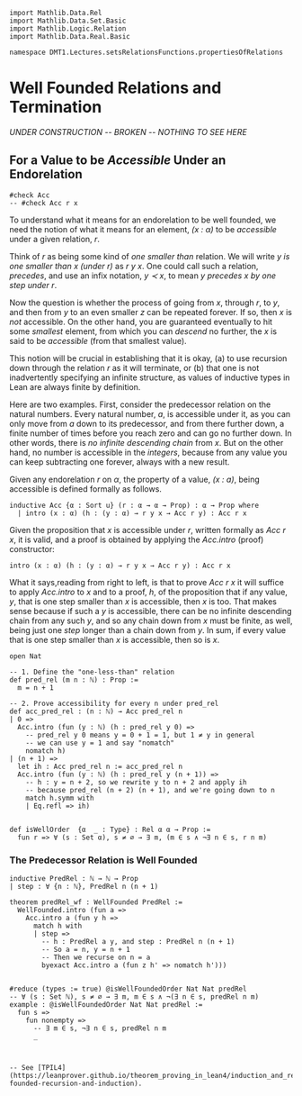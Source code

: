 ```lean
import Mathlib.Data.Rel
import Mathlib.Data.Set.Basic
import Mathlib.Logic.Relation
import Mathlib.Data.Real.Basic

namespace DMT1.Lectures.setsRelationsFunctions.propertiesOfRelations
```

# Well Founded Relations and Termination

*UNDER CONSTRUCTION -- BROKEN -- NOTHING TO SEE HERE*

<!-- toc -->

## For a Value to be *Accessible* Under an Endorelation

```lean
#check Acc
-- #check Acc r x
```

To understand what it means for an endorelation to be well
founded, we need the notion of what it means for an element,
*(x : α)* to be *accessible* under a given relation, *r*.

Think of *r* as being some kind of *one smaller than* relation.
We will write *y is one smaller than x (under r)* as *r y x*.
One could call such a relation, *precedes*, and use an infix
notation, *y ≺ x*, to mean *y precedes x by one step under r*.

Now the question is whether the process of going from *x*,
through *r*, to *y*, and then from *y* to an even smaller *z*
can be repeated forever. If so, then *x* is *not* accessible.
On the other hand, you are guaranteed eventually to hit some
*smallest* element, from which you can *descend* no further,
the *x* is said to be *accessible* (from that smallest value).

This notion will be crucial in establishing that it is okay,
(a) to use recursion down through the relation *r* as it will
terminate, or (b) that one is not inadvertently specifying an
infinite structure, as values of inductive types in Lean are
always finite by definition.

Here are two examples. First,  consider the predecessor relation
on the natural numbers. Every natural number, *a*, is accessible
under it, as you can only move from *a* down to its predecessor,
and from there further down, a finite number of times before you
reach zero and can go no further down. In other words, there is
*no infinite descending chain* from *x*. But on the other hand,
no number is accessible in the *integers*, because from any value
you can keep subtracting one forever, always with a new result.

Given any endorelation *r* on *α*, the property of a value,
*(x : a)*, being accessible is defined formally as follows.

```lean
inductive Acc {α : Sort u} (r : α → α → Prop) : α → Prop where
  | intro (x : α) (h : (y : α) → r y x → Acc r y) : Acc r x
```
Given the proposition that *x* is accessible under *r*, written
formally as *Acc r x*, it is valid, and a proof is obtained by
applying the *Acc.intro* (proof) constructor:

```lean
intro (x : α) (h : (y : α) → r y x → Acc r y) : Acc r x
```

What it says,reading from right to left, is that to prove
*Acc r x* it will suffice to apply *Acc.intro* to *x* and
to a proof, *h*, of the proposition that if any value, *y*,
that is one step smaller than *x* is accessible, then *x* is
too.  That makes sense because if such a *y* is accessible,
there can be no infinite descending chain from any such *y*,
and so any chain down from *x* must be finite, as well, being
just one *step* longer than a chain down from *y*. In sum, if
every value that is one step smaller than *x* is accessible,
then so is *x*.

```lean
open Nat

-- 1. Define the "one-less-than" relation
def pred_rel (m n : ℕ) : Prop :=
  m = n + 1

-- 2. Prove accessibility for every n under pred_rel
def acc_pred_rel : (n : ℕ) → Acc pred_rel n
| 0 =>
  Acc.intro (fun (y : ℕ) (h : pred_rel y 0) =>
    -- pred_rel y 0 means y = 0 + 1 = 1, but 1 ≠ y in general
    -- we can use y = 1 and say "nomatch"
    nomatch h)
| (n + 1) =>
  let ih : Acc pred_rel n := acc_pred_rel n
  Acc.intro (fun (y : ℕ) (h : pred_rel y (n + 1)) =>
    -- h : y = n + 2, so we rewrite y to n + 2 and apply ih
    -- because pred_rel (n + 2) (n + 1), and we're going down to n
    match h.symm with
    | Eq.refl => ih)


def isWellOrder  {α  _ : Type} : Rel α α → Prop :=
  fun r => ∀ (s : Set α), s ≠ ∅ → ∃ m, (m ∈ s ∧ ¬∃ n ∈ s, r n m)
```



### The Predecessor Relation is Well Founded

```lean
inductive PredRel : ℕ → ℕ → Prop
| step : ∀ {n : ℕ}, PredRel n (n + 1)

theorem predRel_wf : WellFounded PredRel :=
  WellFounded.intro (fun a =>
    Acc.intro a (fun y h =>
      match h with
      | step =>
        -- h : PredRel a y, and step : PredRel n (n + 1)
        -- So a = n, y = n + 1
        -- Then we recurse on n = a
        byexact Acc.intro a (fun z h' => nomatch h')))


#reduce (types := true) @isWellFoundedOrder Nat Nat predRel
-- ∀ (s : Set ℕ), s ≠ ∅ → ∃ m, m ∈ s ∧ ¬(∃ n ∈ s, predRel n m)
example : @isWellFoundedOrder Nat Nat predRel :=
  fun s =>
    fun nonempty =>
      -- ∃ m ∈ s, ¬∃ n ∈ s, predRel n m
      _



-- See [TPIL4](https://leanprover.github.io/theorem_proving_in_lean4/induction_and_recursion.html#well-founded-recursion-and-induction).
```
